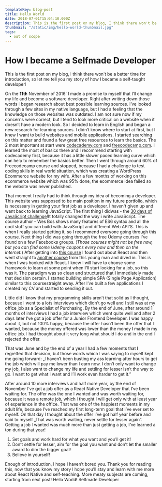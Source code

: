 ```yaml
---
templateKey: blog-post
title: Hello World
date: 2018-07-01T15:04:10.000Z
description: This is the first post on my blog, I think there won't be a better time for introduction, so let me tell you my story of how I became a self-taught developer!
thumbnail: "/static/img/hello-world-thumbnail.jpg"
tags:
  - out of scope
---
```


# How I became a Selfmade Developer

This is the first post on my blog, I think there won't be a better time for introduction, so let me tell you my story of how I became a self-taught developer!

On the **11th** November of 2016’ I made a promise to myself that I’ll change my life and become a software developer. Right after writing down those words I began research about best possible learning sources.
I’ve looked through a few sites in my native language, but I had a feeling that the knowledge on those websites was outdated. I am not sure now if my concerns were correct, but I tend to look more critical on a website when it doesn’t have a modern look.
So I decided to learn in English and began a new research for learning sources. I didn’t know where to start at first, but I knew I want to build websites and mobile applications. I started searching on this matter and found a few great free resources to learn the basics. The 2 most important at start were [codecademy.com](http://codecademy.com/) and [freecodecamp.com](http://freecodecamp.com/).
I learned the most of basics there and I recommend starting with codecademy first, because it has a little slower paced learning curve which can help to remember the basics better.
Then I went through around 60% of Freecodecamp course and stopped, because I had a challenge to test coding skills in real world situation, which was creating a WordPress Ecommerce website for my wife. After a few months of working on this ecommerce website which was 95% done, the ecommerce idea failed so the website was never published.

That moment I really had to think through my idea of becoming a developer. This website was supposed to be main position in my future portfolio, which is necessary in getting your first job as a developer.
I haven't given up and went back to learning JavaScript. The first thing I didwas - the [30 days of JavaScript challenge](https://bit.ly/2tDsQvM)!It totally changed the way i write JavaScript. The course author - Wes Bos shows many features of ES6 syntax and all the cool stuff you can build with JavaScript and different Web API'S. This is when I really started getting it, so I recommend everyone going through this course.
Next thing I did was going through the free Udemy courses I've found on a few Facebooks groups. (*Those courses might not be free now, but you can find some Udemy coupons every now and then on the internet.*) After getting into [this course](https://www.udemy.com/es6-in-depth/learn/v4/) I found out about React and then went straight to [another course](https://www.udemy.com/react-js-and-redux-mastering-web-apps/learn/v4/overview) from this young man and dived in. This is when I was hooked with React. I knew I will have to choose some framework to learn at some point when I'll start looking for a job, so this was it.
The paradigm was so clean and structured that I immediately made that decision certain. I started building simple SPA (Single Page Application) similar to this coursestraight away. After I’ve built a few applications I created my CV and started to sending it out.

Little did I know that my programming skills aren’t that solid as I thought, because I went to a lots interviews which didn’t go well and I still was at my office job as a Specialist of Purchasing.
By the end of June, after around 1 months of interviews I had a job interview which went quite well and after 2 days later I’ve got a job offer for a Junior Frontend Developer. I was happy about it, but not 100% happy, because the offer hasn’t been the offer that I wanted, because the money offered was lower than the money I made in my office job. I had thought about it very long what should I do and in the end I rejected the offer.

That was June and by the end of a year I had a few moments that I regretted that decision, but those words which I was saying to myself kept me going forward:
„I haven’t been busting my ass learning after hours to get the job which will pay me lower than I earn now. I don’t only want to change my job, I also want to change my life and settling for lesser isn’t the way to go. I want to get what I want and I’ll work even harder to get it.”

After around 10 more interviews and half more year, by the end of November I’ve got a job offer as a React Native Developer that I’ve been waiting for. The offer was the one I wanted and was worth waiting for, because it was a remote job, which I thought I will get only with at least year of experience in the office.
That was one of the happiest moments in my adult life, because I’ve reached my first long-term goal that I’ve ever set to myself. On that day I thought about the offer I’ve got half year before and said to myself „That was worth waiting, never settle for lesser again”.
Getting a job I wanted was much more than just getting a job, I’ve learned a ton during that year!

1. Set goals and work hard for what you want and you’ll get it!
2. Don’t settle for lesser, aim for the goal you want and don’t let the smaller award to dim the bigger goal!
3. Believe in yourself!

Enough of introduction, I hope I haven’t bored you. Thank you for reading this, now that you know my story I hope you’ll stay and learn with me more about React Native and self-teaching. More meaty subjects are coming, starting from next post!
Hello World!
Selfmade Developer
